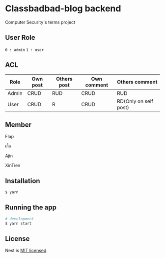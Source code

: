 # Classbadbad-blog backend
Computer Security's terms project

## User Role
`0 : admin`
`1 : user`
## ACL
| Role  | Own post | Others post | Own comment | Others comment         |
|-------|----------|-------------|-------------|-----------------------|
| Admin | CRUD     | RUD         | CRUD        | RUD                   |
| User  | CRUD     | R           | CRUD        | RD(Only on self post) |

## Member

Flap

เกื้อ

Ajin

XinTien

## Installation

```bash
$ yarn
```

## Running the app

```bash
# development
$ yarn start
```

## License

  Nest is [MIT licensed](LICENSE).
